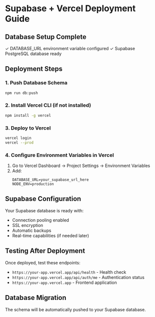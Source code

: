 # Supabase + Vercel Deployment Guide

## Database Setup Complete
✓ DATABASE_URL environment variable configured
✓ Supabase PostgreSQL database ready

## Deployment Steps

### 1. Push Database Schema
```bash
npm run db:push
```

### 2. Install Vercel CLI (if not installed)
```bash
npm install -g vercel
```

### 3. Deploy to Vercel
```bash
vercel login
vercel --prod
```

### 4. Configure Environment Variables in Vercel
1. Go to Vercel Dashboard → Project Settings → Environment Variables
2. Add:
   ```
   DATABASE_URL=your_supabase_url_here
   NODE_ENV=production
   ```

## Supabase Configuration
Your Supabase database is ready with:
- Connection pooling enabled
- SSL encryption
- Automatic backups
- Real-time capabilities (if needed later)

## Testing After Deployment
Once deployed, test these endpoints:
- `https://your-app.vercel.app/api/health` - Health check
- `https://your-app.vercel.app/api/auth/me` - Authentication status
- `https://your-app.vercel.app` - Frontend application

## Database Migration
The schema will be automatically pushed to your Supabase database.